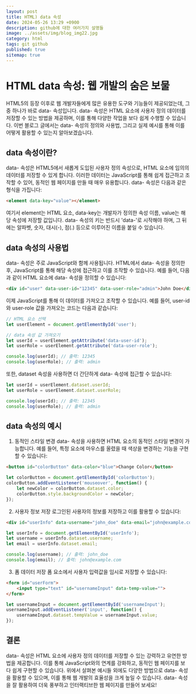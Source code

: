 ```yaml
---
layout: post
title: HTML) data 속성
date: 2024-05-26 13:29 +0900
description: github에 대한 여러가지 설명들
image: ../assets/img/blog_img22.jpg
category: html
tags: git github
published: true
sitemap: true
---
```


# HTML data 속성: 웹 개발의 숨은 보물
HTML5의 등장 이후로 웹 개발자들에게 많은 유용한 도구와 기능들이 제공되었는데, 그 중 하나가 바로 data- 속성입니다. data- 속성은 HTML 요소에 사용자 정의 데이터를 저장할 수 있는 방법을 제공하며, 이를 통해 다양한 작업을 보다 쉽게 수행할 수 있습니다. 이번 블로그 글에서는 data- 속성의 정의와 사용법, 그리고 실제 예시를 통해 이를 어떻게 활용할 수 있는지 알아보겠습니다.

## data 속성이란?
data- 속성은 HTML5에서 새롭게 도입된 사용자 정의 속성으로, HTML 요소에 임의의 데이터를 저장할 수 있게 합니다. 이러한 데이터는 JavaScript를 통해 쉽게 접근하고 조작할 수 있어, 동적인 웹 페이지를 만들 때 매우 유용합니다. data- 속성은 다음과 같은 형식을 가집니다:

````html
<element data-key="value"></element>
`````

여기서 element는 HTML 요소, data-key는 개발자가 정의한 속성 이름, value는 해당 속성에 저장할 값입니다. data- 속성의 키는 반드시 'data-'로 시작해야 하며, 그 뒤에는 알파벳, 숫자, 대시(-), 점(.) 등으로 이루어진 이름을 붙일 수 있습니다.    

## data 속성의 사용법

data- 속성은 주로 JavaScript와 함께 사용됩니다. HTML에서 data- 속성을 정의한 후, JavaScript를 통해 해당 속성에 접근하고 이를 조작할 수 있습니다. 예를 들어, 다음과 같이 HTML 요소에 data- 속성을 정의할 수 있습니다:

````html
<div id="user" data-user-id="12345" data-user-role="admin">John Doe</div>
````

이제 JavaScript를 통해 이 데이터를 가져오고 조작할 수 있습니다. 예를 들어, user-id와 user-role 값을 가져오는 코드는 다음과 같습니다:

````javascript
// HTML 요소 선택
let userElement = document.getElementById('user');

// data 속성 값 가져오기
let userId = userElement.getAttribute('data-user-id');
let userRole = userElement.getAttribute('data-user-role');

console.log(userId); // 출력: 12345
console.log(userRole); // 출력: admin
````
또한, dataset 속성을 사용하면 더 간단하게 data- 속성에 접근할 수 있습니다:

````javascript
let userId = userElement.dataset.userId;
let userRole = userElement.dataset.userRole;

console.log(userId); // 출력: 12345
console.log(userRole); // 출력: admin
````

## data 속성의 예시
1. 동적인 스타일 변경
data- 속성을 사용하면 HTML 요소의 동적인 스타일 변경이 가능합니다. 예를 들어, 특정 요소에 마우스를 올렸을 때 색상을 변경하는 기능을 구현할 수 있습니다:

````html
<button id="colorButton" data-color="blue">Change Color</button>
````

````javascript
let colorButton = document.getElementById('colorButton');
colorButton.addEventListener('mouseover', function() {
    let newColor = colorButton.dataset.color;
    colorButton.style.backgroundColor = newColor;
});
````

2. 사용자 정보 저장
로그인된 사용자의 정보를 저장하고 이를 활용할 수 있습니다:

````html
<div id="userInfo" data-username="john_doe" data-email="john@example.com">Welcome, John Doe!</div>
````

````javascript
let userInfo = document.getElementById('userInfo');
let username = userInfo.dataset.username;
let email = userInfo.dataset.email;

console.log(username); // 출력: john_doe
console.log(email); // 출력: john@example.com
````

3. 폼 데이터 저장
폼 요소에서 사용자 입력값을 임시로 저장할 수 있습니다:

````html
<form id="userForm">
    <input type="text" id="usernameInput" data-temp-value="">
</form>
````

````javascript
let usernameInput = document.getElementById('usernameInput');
usernameInput.addEventListener('input', function() {
    usernameInput.dataset.tempValue = usernameInput.value;
});
````

## 결론
data- 속성은 HTML 요소에 사용자 정의 데이터를 저장할 수 있는 강력하고 유연한 방법을 제공합니다. 이를 통해 JavaScript와의 연계를 강화하고, 동적인 웹 페이지를 보다 쉽게 구현할 수 있습니다. 위에서 살펴본 예시들 외에도 다양한 방법으로 data- 속성을 활용할 수 있으며, 이를 통해 웹 개발의 효율성을 크게 높일 수 있습니다. data- 속성을 잘 활용하여 더욱 풍부하고 인터랙티브한 웹 페이지를 만들어 보세요!